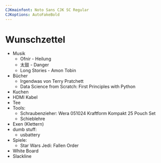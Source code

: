 ```yaml
---
CJKmainfont: Noto Sans CJK SC Regular
CJKoptions: AutoFakeBold
---
```


# Wunschzettel
- Musik
	- Ofnir - Heilung
	- 太鼓  - Danger
	- Long Stories - Amon Tobin
- Bücher
	- Irgendwas von Terry Pratchett
	- Data Science from Scratch: First Principles with Python
- Kuchen
- HDMI Kabel
- Tee
- Tools:
    - Schraubenzieher: Wera 051024 Kraftform Kompakt 25 Pouch Set
    - Schieblehre
- Exen (Klettern)
- dumb stuff:
    - usbattery
- Spiele:
    - Star Wars Jedi: Fallen Order
- White Board
- Slackline
